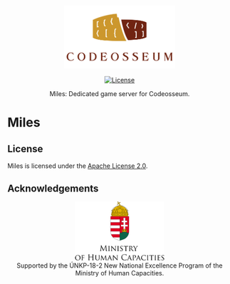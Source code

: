 <div align="center">
  <a href="https://github.com/codeosseum">
    <img alt="Codeosseum" src="docs/img/logo.png" width="250">
  </a>
</div>

<div align="center">

[![License](https://img.shields.io/github/license/codeosseum/miles.svg?label=license)](LICENSE)

</div>

<div align="center">
Miles: Dedicated game server for Codeosseum.
</div>

# Miles

## License

Miles is licensed under the [Apache License 2.0](LICENSE).

## Acknowledgements

<div align="center">
  <a href="https://github.com/codeosseum">
    <img alt="Codeosseum" src="docs/img/ministry.png" width="200">
  </a>
</div>

<div align="center">
    Supported by the ÚNKP-18-2 New National Excellence Program of the Ministry of Human Capacities.
</div>
